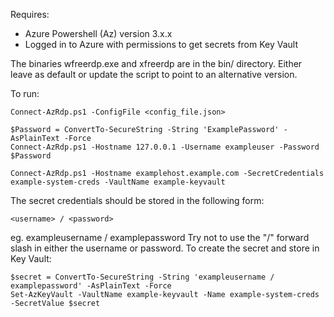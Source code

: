 Requires:
 - Azure Powershell (Az) version 3.x.x
 - Logged in to Azure with permissions to get secrets from Key Vault

The binaries wfreerdp.exe and xfreerdp are in the bin/ directory.  Either leave as default or update the script to point to an alternative version.

To run:
```
Connect-AzRdp.ps1 -ConfigFile <config_file.json>
```
```
$Password = ConvertTo-SecureString -String 'ExamplePassword' -AsPlainText -Force
Connect-AzRdp.ps1 -Hostname 127.0.0.1 -Username exampleuser -Password $Password 
```
```
Connect-AzRdp.ps1 -Hostname examplehost.example.com -SecretCredentials example-system-creds -VaultName example-keyvault
```
The secret credentials should be stored in the following form:
```
<username> / <password>
```
 eg.  exampleusername / examplepassword
Try not to use the "/" forward slash in either the username or password.
To create the secret and store in Key Vault:
```
$secret = ConvertTo-SecureString -String 'exampleusername / examplepassword' -AsPlainText -Force
Set-AzKeyVault -VaultName example-keyvault -Name example-system-creds -SecretValue $secret

```


